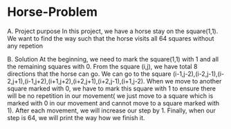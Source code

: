 # Horse-Problem
A. Project purpose
In this project, we have a horse stay on the square(1,1). We want to find the way such that the horse visits all 64 squares without any repetion

B. Solution
At the beginning, we need to mark the square(1,1) with 1 and all the remaining squares with 0. From the square (i,j), we have total 8 directions that the horse can go. We can go to the square (i-1,j-2),(i-2,j-1),(i-2,j+1),(i-1,j+2),(i+1,j+2),(i+2,j+1),(i+2,j-1),(i+1,j-2).
When we move to another square marked with 0, we have to mark this square with 1 to ensure there will be no repetition in our movement( we just move to a square which is marked with 0 in our movement and cannot move to a square marked with 1). After each movement, we will increase our step by 1. Finally, when our step is 64, we will print the way how we finish it.
